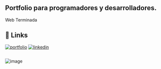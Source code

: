 ## Portfolio para programadores y desarrolladores.

Web Terminada  
## 🔗 Links
[![portfolio](https://img.shields.io/badge/my_portfolio-000?style=for-the-badge&logo=ko-fi&logoColor=white)](https://javoru.com/)
[![linkedin](https://img.shields.io/badge/linkedin-0A66C2?style=for-the-badge&logo=linkedin&logoColor=white)](https://www.linkedin.com/in/javiercastroretamal/)
##
![image](https://github.com/user-attachments/assets/d649b02c-34d2-4252-8a38-71bc84baecf4)
